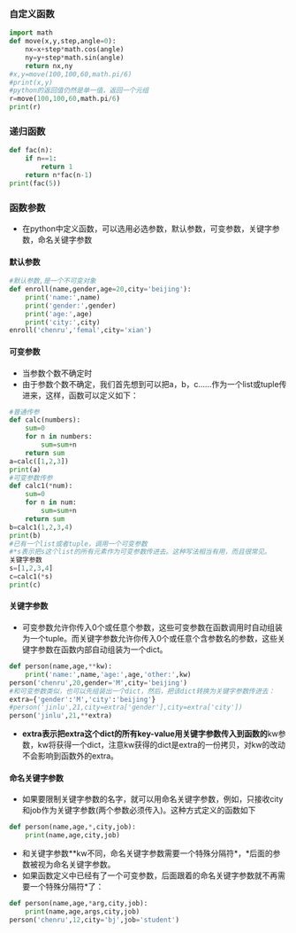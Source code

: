 ### 自定义函数
```Python
import math
def move(x,y,step,angle=0):
    nx=x+step*math.cos(angle)
    ny=y+step*math.sin(angle)
    return nx,ny
#x,y=move(100,100,60,math.pi/6)
#print(x,y)
#python的返回值仍然是单一值，返回一个元组
r=move(100,100,60,math.pi/6)
print(r)
```
### 递归函数
```python
def fac(n):
    if n==1:
        return 1
    return n*fac(n-1)
print(fac(5))
```
### 函数参数
-  在python中定义函数，可以选用必选参数，默认参数，可变参数，关键字参数，命名关键字参数
#### 默认参数
```python
#默认参数,是一个不可变对象
def enroll(name,gender,age=20,city='beijing'):
    print('name:',name)
    print('gender:',gender)
    print('age:',age)
    print('city:',city)
enroll('chenru','femal',city='xian')
```
#### 可变参数
-  当参数个数不确定时
-  由于参数个数不确定，我们首先想到可以把a，b，c……作为一个list或tuple传进来，这样，函数可以定义如下：
```python
#普通传参
def calc(numbers):
    sum=0
    for n in numbers:
        sum=sum+n
    return sum
a=calc([1,2,3])
print(a)
#可变参数传参
def calc1(*num):
    sum=0
    for n in num:
        sum=sum+n
    return sum
b=calc1(1,2,3,4)
print(b)
#已有一个list或者tuple，调用一个可变参数
#*s表示把s这个list的所有元素作为可变参数传进去。这种写法相当有用，而且很常见。
关键字参数
s=[1,2,3,4]
c=calc1(*s)
print(c)
```
#### 关键字参数
-  可变参数允许你传入0个或任意个参数，这些可变参数在函数调用时自动组装为一个tuple。而关键字参数允许你传入0个或任意个含参数名的参数，这些关键字参数在函数内部自动组装为一个dict。
```python
def person(name,age,**kw):
    print('name:',name,'age:',age,'other:',kw)
person('chenru',20,gender='M',city='beijing')
#和可变参数类似，也可以先组装出一个dict，然后，把该dict转换为关键字参数传进去：
extra={'gender':'M','city':'beijing'}
#person('jinlu',21,city=extra['gender'],city=extra['city'])
person('jinlu',21,**extra)
```
-  **extra表示把extra这个dict的所有key-value用关键字参数传入到函数的**kw参数，kw将获得一个dict，注意kw获得的dict是extra的一份拷贝，对kw的改动不会影响到函数外的extra。
#### 命名关键字参数
-  如果要限制关键字参数的名字，就可以用命名关键字参数，例如，只接收city和job作为关键字参数(两个参数必须传入)。这种方式定义的函数如下
```python
def person(name,age,*,city,job):
    print(name,age,city,job)
```
-  和关键字参数**kw不同，命名关键字参数需要一个特殊分隔符*，*后面的参数被视为命名关键字参数。
-  如果函数定义中已经有了一个可变参数，后面跟着的命名关键字参数就不再需要一个特殊分隔符*了：
```python
def person(name,age,*arg,city,job):
    print(name,age,args,city,job)
person('chenru',12,city='bj',job='student')
```

